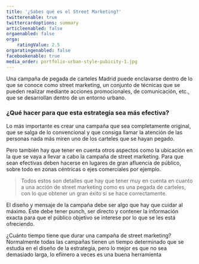 ```yaml
---
title: '¿Sabes qué es el Street Marketing?'
twitterenable: true
twittercardoptions: summary
articleenabled: false
orgaenabled: false
orga:
    ratingValue: 2.5
orgaratingenabled: false
facebookenable: true
media_order: portfolio-urban-style-pubicity-1.jpg
---
```


Una campaña de pegada de carteles Madrid puede enclavarse dentro de lo que se conoce como street marketing, un conjunto de técnicas que se pueden realizar mediante acciones promocionales, de comunicación, etc., que se desarrollan dentro de un entorno urbano.

### ¿Qué hacer para que esta estrategia sea más efectiva?

Lo más importante es crear una campaña que sea completamente original, que se salga de lo convencional y que consiga llamar la atención de las personas nada más miren uno de los carteles que se hayan pegado.

Pero también hay que tener en cuenta otros aspectos como la ubicación en la que se vaya a llevar a cabo la campaña de street marketing. Para que sean efectivas deben hacerse en lugares de gran afluencia de público, sobre todo en zonas céntricas o ejes comerciales por ejemplo.

> Todos estos son detalles que hay que tener muy en cuenta en cuanto a una acción de street marketing como es una pegada de carteles, con lo que obtener un gran éxito si se hace correctamente.

El diseño y mensaje de la campaña debe ser algo que hay que cuidar al máximo. Éste debe tener punch, ser directo y contener la información exacta para que el público objetivo se interese por lo que se les está ofreciendo.

¿Cuánto tiempo tiene que durar una campaña de street marketing? Normalmente todas las campañas tienen un tiempo determinado que se estudia en el diseño de la estrategia, pero lo mejor es que no sea demasiado larga, lo efímero a veces es una buena herramienta